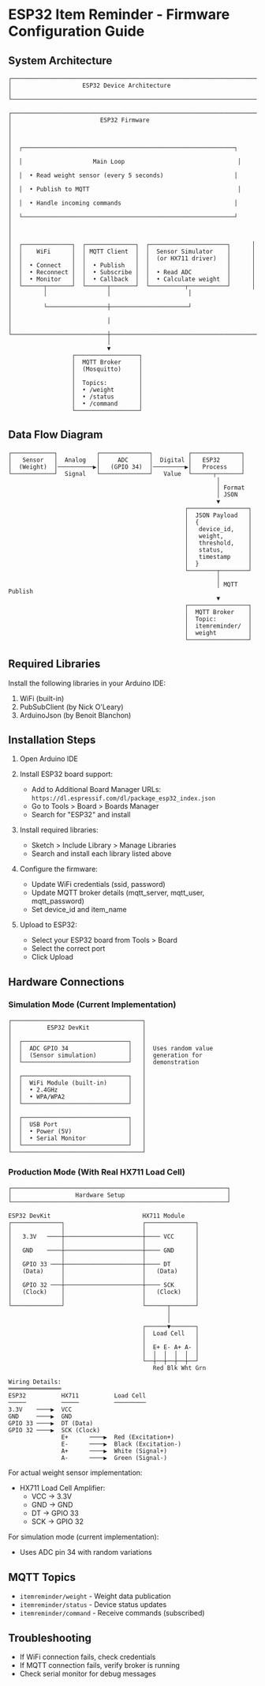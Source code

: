 # ESP32 Item Reminder - Firmware Configuration Guide

## System Architecture

```
┌───────────────────────────────────────────────────────────────────────┐
│                    ESP32 Device Architecture                           │
└───────────────────────────────────────────────────────────────────────┘

┌──────────────────────────────────────────────────────────────────────┐
│                         ESP32 Firmware                                │
│                                                                       │
│  ┌────────────────────────────────────────────────────────────┐     │
│  │                    Main Loop                                │     │
│  │  • Read weight sensor (every 5 seconds)                    │     │
│  │  • Publish to MQTT                                          │     │
│  │  • Handle incoming commands                                │     │
│  └────────────────────────────────────────────────────────────┘     │
│                                                                       │
│  ┌──────────────┐  ┌──────────────┐  ┌──────────────────────┐      │
│  │    WiFi      │  │ MQTT Client  │  │  Sensor Simulator    │      │
│  │              │  │              │  │  (or HX711 driver)   │      │
│  │  • Connect   │  │  • Publish   │  │                      │      │
│  │  • Reconnect │  │  • Subscribe │  │  • Read ADC          │      │
│  │  • Monitor   │  │  • Callback  │  │  • Calculate weight  │      │
│  └──────┬───────┘  └──────┬───────┘  └──────────┬───────────┘      │
│         │                 │                      │                  │
│         └─────────────────┼──────────────────────┘                  │
│                           │                                         │
└───────────────────────────┼─────────────────────────────────────────┘
                            │
                            ▼
                  ┌──────────────────┐
                  │  MQTT Broker     │
                  │  (Mosquitto)     │
                  │                  │
                  │  Topics:         │
                  │  • /weight       │
                  │  • /status       │
                  │  • /command      │
                  └──────────────────┘
```

## Data Flow Diagram

```
┌────────────┐           ┌──────────────┐          ┌──────────────┐
│   Sensor   │  Analog   │     ADC      │  Digital │   ESP32      │
│  (Weight)  │──────────▶│   (GPIO 34)  │─────────▶│   Process    │
└────────────┘  Signal   └──────────────┘   Value  └──────┬───────┘
                                                           │
                                                           │ Format
                                                           │ JSON
                                                           ▼
                                                  ┌─────────────────┐
                                                  │  JSON Payload   │
                                                  │  {              │
                                                  │   device_id,    │
                                                  │   weight,       │
                                                  │   threshold,    │
                                                  │   status,       │
                                                  │   timestamp     │
                                                  │  }              │
                                                  └────────┬────────┘
                                                           │
                                                           │ MQTT Publish
                                                           ▼
                                                  ┌─────────────────┐
                                                  │  MQTT Broker    │
                                                  │  Topic:         │
                                                  │  itemreminder/  │
                                                  │  weight         │
                                                  └─────────────────┘
```

## Required Libraries

Install the following libraries in your Arduino IDE:

1. WiFi (built-in)
2. PubSubClient (by Nick O'Leary)
3. ArduinoJson (by Benoit Blanchon)

## Installation Steps

1. Open Arduino IDE
2. Install ESP32 board support:
   - Add to Additional Board Manager URLs: `https://dl.espressif.com/dl/package_esp32_index.json`
   - Go to Tools > Board > Boards Manager
   - Search for "ESP32" and install

3. Install required libraries:
   - Sketch > Include Library > Manage Libraries
   - Search and install each library listed above

4. Configure the firmware:
   - Update WiFi credentials (ssid, password)
   - Update MQTT broker details (mqtt_server, mqtt_user, mqtt_password)
   - Set device_id and item_name

5. Upload to ESP32:
   - Select your ESP32 board from Tools > Board
   - Select the correct port
   - Click Upload

## Hardware Connections

### Simulation Mode (Current Implementation)

```
┌─────────────────────────────────────┐
│          ESP32 DevKit               │
│                                     │
│  ┌──────────────────────────────┐   │
│  │  ADC GPIO 34                 │   │  Uses random value
│  │  (Sensor simulation)         │   │  generation for
│  └──────────────────────────────┘   │  demonstration
│                                     │
│  ┌──────────────────────────────┐   │
│  │  WiFi Module (built-in)      │   │
│  │  • 2.4GHz                    │   │
│  │  • WPA/WPA2                  │   │
│  └──────────────────────────────┘   │
│                                     │
│  ┌──────────────────────────────┐   │
│  │  USB Port                    │   │
│  │  • Power (5V)                │   │
│  │  • Serial Monitor            │   │
│  └──────────────────────────────┘   │
└─────────────────────────────────────┘
```

### Production Mode (With Real HX711 Load Cell)

```
┌─────────────────────────────────────────────────────────────┐
│                  Hardware Setup                             │
└─────────────────────────────────────────────────────────────┘

ESP32 DevKit                          HX711 Module
┌──────────────┐                      ┌──────────────┐
│              │                      │              │
│   3.3V   ────┼──────────────────────┼──── VCC      │
│              │                      │              │
│   GND    ────┼──────────────────────┼──── GND      │
│              │                      │              │
│   GPIO 33 ───┼──────────────────────┼──── DT       │
│   (Data)     │                      │   (Data)     │
│              │                      │              │
│   GPIO 32 ───┼──────────────────────┼──── SCK      │
│   (Clock)    │                      │   (Clock)    │
│              │                      │              │
└──────────────┘                      └──────┬───────┘
                                             │
                                             │
                                      ┌──────▼───────┐
                                      │  Load Cell   │
                                      │              │
                                      │  E+ E- A+ A- │
                                      │  │  │  │  │  │
                                      └──┼──┼──┼──┼──┘
                                         Red Blk Wht Grn

Wiring Details:
═══════════════
ESP32          HX711          Load Cell
─────          ─────          ─────────
3.3V    ────▶  VCC
GND     ────▶  GND
GPIO 33 ────▶  DT (Data)
GPIO 32 ────▶  SCK (Clock)
               E+      ────▶  Red (Excitation+)
               E-      ────▶  Black (Excitation-)
               A+      ────▶  White (Signal+)
               A-      ────▶  Green (Signal-)
```

For actual weight sensor implementation:

- HX711 Load Cell Amplifier:
  - VCC -> 3.3V
  - GND -> GND
  - DT -> GPIO 33
  - SCK -> GPIO 32

For simulation mode (current implementation):
- Uses ADC pin 34 with random variations

## MQTT Topics

- `itemreminder/weight` - Weight data publication
- `itemreminder/status` - Device status updates
- `itemreminder/command` - Receive commands (subscribed)

## Troubleshooting

- If WiFi connection fails, check credentials
- If MQTT connection fails, verify broker is running
- Check serial monitor for debug messages
